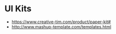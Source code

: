 # UI Kits

* https://www.creative-tim.com/product/paper-kit#
* http://www.mashup-template.com/templates.html